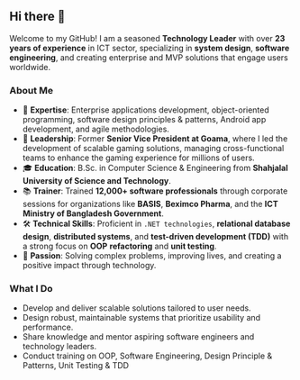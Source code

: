 ## Hi there 👋

Welcome to my GitHub! I am a seasoned **Technology Leader** with over **23 years of experience** in ICT sector, specializing in **system design**, **software engineering**, and creating enterprise and MVP solutions that engage users worldwide.

### About Me
- 🌟 **Expertise**: Enterprise applications development, object-oriented programming, software design principles & patterns, Android app development, and agile methodologies.
- 🚀 **Leadership**: Former **Senior Vice President at Goama**, where I led the development of scalable gaming solutions, managing cross-functional teams to enhance the gaming experience for millions of users.
- 🎓 **Education**: B.Sc. in Computer Science & Engineering from **Shahjalal University of Science and Technology**.
- 📚 **Trainer**: Trained **12,000+ software professionals** through corporate sessions for organizations like **BASIS**, **Beximco Pharma**, and the **ICT Ministry of Bangladesh Government**.
- 🛠️ **Technical Skills**: Proficient in `.NET technologies`, **relational database design**, **distributed systems**, and **test-driven development (TDD)** with a strong focus on **OOP** **refactoring** and **unit testing**.
- 🎯 **Passion**: Solving complex problems, improving lives, and creating a positive impact through technology.

### What I Do
- Develop and deliver scalable solutions tailored to user needs.
- Design robust, maintainable systems that prioritize usability and performance.
- Share knowledge and mentor aspiring software engineers and technology leaders.
- Conduct training on OOP, Software Engineering, Design Principle & Patterns, Unit Testing & TDD
